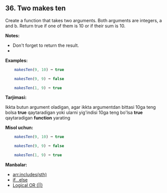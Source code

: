 ## 36. Two makes ten

Create a function that takes two arguments. Both arguments are integers, a and b. Return true if one of them is 10 or if their sum is 10.

**Notes:**

- Don't forget to return the result.
- 
**Examples:**

```js
    makesTen(9, 10) ➞ true

    makesTen(9, 9) ➞ false

    makesTen(1, 9) ➞ true
```

**Tarjimasi:**

Ikkta butun argument oladigan, agar ikkta argumentdan bittasi 10ga teng bolsa **true** qaytaradigan yoki ularni yig'indisi 10ga teng bo'lsa **true** qaytaradigan **function** yarating

**Misol uchun:**

```js
    makesTen(9, 10) ➞ true

    makesTen(9, 9) ➞ false

    makesTen(1, 9) ➞ true
```

**Manbalar:**

- [arr.includes(sth)](https://developer.mozilla.org/en-US/docs/Web/JavaScript/Reference/Global_Objects/Array/includes)
- [if...else](https://developer.mozilla.org/en-US/docs/Web/JavaScript/Reference/Statements/if...else)
- [Logical OR (||)](https://developer.mozilla.org/en-US/docs/Web/JavaScript/Reference/Operators/Logical_OR)